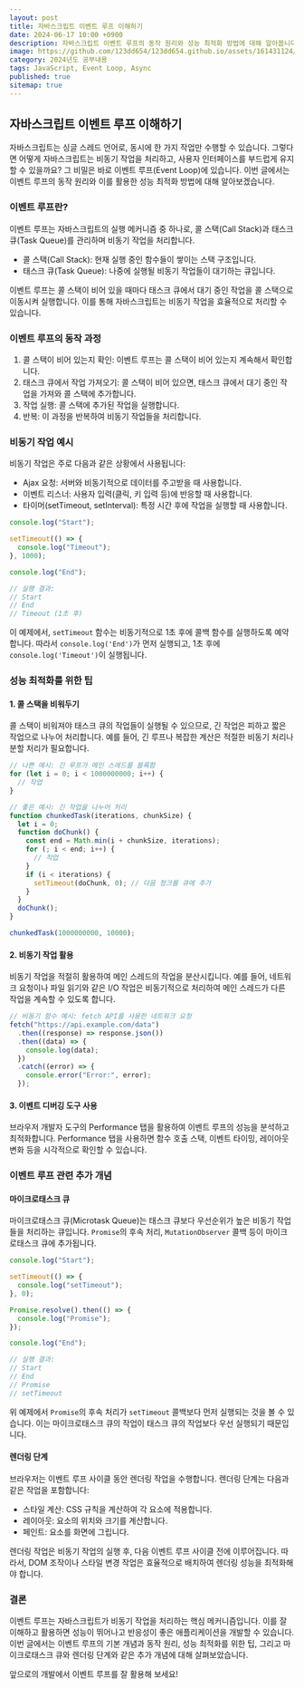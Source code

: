```yaml
---
layout: post
title: 자바스크립트 이벤트 루프 이해하기
date: 2024-06-17 10:00 +0900
description: 자바스크립트 이벤트 루프의 동작 원리와 성능 최적화 방법에 대해 알아봅니다.
image: https://github.com/123dd654/123dd654.github.io/assets/161431124/8c4e8c90-4d2f-4e6e-86aa-9df7ca98a3a3
category: 2024년도 공부내용
tags: JavaScript, Event Loop, Async
published: true
sitemap: true
---
```


## 자바스크립트 이벤트 루프 이해하기

자바스크립트는 싱글 스레드 언어로, 동시에 한 가지 작업만 수행할 수 있습니다. 그렇다면 어떻게 자바스크립트는 비동기 작업을 처리하고, 사용자 인터페이스를 부드럽게 유지할 수 있을까요? 그 비밀은 바로 이벤트 루프(Event Loop)에 있습니다. 이번 글에서는 이벤트 루프의 동작 원리와 이를 활용한 성능 최적화 방법에 대해 알아보겠습니다.

### 이벤트 루프란?

이벤트 루프는 자바스크립트의 실행 메커니즘 중 하나로, 콜 스택(Call Stack)과 태스크 큐(Task Queue)를 관리하며 비동기 작업을 처리합니다.

- 콜 스택(Call Stack): 현재 실행 중인 함수들이 쌓이는 스택 구조입니다.
- 태스크 큐(Task Queue): 나중에 실행될 비동기 작업들이 대기하는 큐입니다.

이벤트 루프는 콜 스택이 비어 있을 때마다 태스크 큐에서 대기 중인 작업을 콜 스택으로 이동시켜 실행합니다. 이를 통해 자바스크립트는 비동기 작업을 효율적으로 처리할 수 있습니다.

### 이벤트 루프의 동작 과정

1. 콜 스택이 비어 있는지 확인: 이벤트 루프는 콜 스택이 비어 있는지 계속해서 확인합니다.
2. 태스크 큐에서 작업 가져오기: 콜 스택이 비어 있으면, 태스크 큐에서 대기 중인 작업을 가져와 콜 스택에 추가합니다.
3. 작업 실행: 콜 스택에 추가된 작업을 실행합니다.
4. 반복: 이 과정을 반복하여 비동기 작업들을 처리합니다.

### 비동기 작업 예시

비동기 작업은 주로 다음과 같은 상황에서 사용됩니다:

- Ajax 요청: 서버와 비동기적으로 데이터를 주고받을 때 사용합니다.
- 이벤트 리스너: 사용자 입력(클릭, 키 입력 등)에 반응할 때 사용합니다.
- 타이머(setTimeout, setInterval): 특정 시간 후에 작업을 실행할 때 사용합니다.

```javascript
console.log("Start");

setTimeout(() => {
  console.log("Timeout");
}, 1000);

console.log("End");

// 실행 결과:
// Start
// End
// Timeout (1초 후)
```

이 예제에서, `setTimeout` 함수는 비동기적으로 1초 후에 콜백 함수를 실행하도록 예약합니다. 따라서 `console.log('End')`가 먼저 실행되고, 1초 후에 `console.log('Timeout')`이 실행됩니다.

### 성능 최적화를 위한 팁

#### 1. 콜 스택을 비워두기

콜 스택이 비워져야 태스크 큐의 작업들이 실행될 수 있으므로, 긴 작업은 피하고 짧은 작업으로 나누어 처리합니다. 예를 들어, 긴 루프나 복잡한 계산은 적절한 비동기 처리나 분할 처리가 필요합니다.

```javascript
// 나쁜 예시: 긴 루프가 메인 스레드를 블록함
for (let i = 0; i < 1000000000; i++) {
  // 작업
}

// 좋은 예시: 긴 작업을 나누어 처리
function chunkedTask(iterations, chunkSize) {
  let i = 0;
  function doChunk() {
    const end = Math.min(i + chunkSize, iterations);
    for (; i < end; i++) {
      // 작업
    }
    if (i < iterations) {
      setTimeout(doChunk, 0); // 다음 청크를 큐에 추가
    }
  }
  doChunk();
}

chunkedTask(1000000000, 10000);
```

#### 2. 비동기 작업 활용

비동기 작업을 적절히 활용하여 메인 스레드의 작업을 분산시킵니다. 예를 들어, 네트워크 요청이나 파일 읽기와 같은 I/O 작업은 비동기적으로 처리하여 메인 스레드가 다른 작업을 계속할 수 있도록 합니다.

```javascript
// 비동기 함수 예시: fetch API를 사용한 네트워크 요청
fetch("https://api.example.com/data")
  .then((response) => response.json())
  .then((data) => {
    console.log(data);
  })
  .catch((error) => {
    console.error("Error:", error);
  });
```

#### 3. 이벤트 디버깅 도구 사용

브라우저 개발자 도구의 Performance 탭을 활용하여 이벤트 루프의 성능을 분석하고 최적화합니다. Performance 탭을 사용하면 함수 호출 스택, 이벤트 타이밍, 레이아웃 변화 등을 시각적으로 확인할 수 있습니다.

### 이벤트 루프 관련 추가 개념

#### 마이크로태스크 큐

마이크로태스크 큐(Microtask Queue)는 태스크 큐보다 우선순위가 높은 비동기 작업들을 처리하는 큐입니다. `Promise`의 후속 처리, `MutationObserver` 콜백 등이 마이크로태스크 큐에 추가됩니다.

```javascript
console.log("Start");

setTimeout(() => {
  console.log("setTimeout");
}, 0);

Promise.resolve().then(() => {
  console.log("Promise");
});

console.log("End");

// 실행 결과:
// Start
// End
// Promise
// setTimeout
```

위 예제에서 `Promise`의 후속 처리가 `setTimeout` 콜백보다 먼저 실행되는 것을 볼 수 있습니다. 이는 마이크로태스크 큐의 작업이 태스크 큐의 작업보다 우선 실행되기 때문입니다.

#### 렌더링 단계

브라우저는 이벤트 루프 사이클 동안 렌더링 작업을 수행합니다. 렌더링 단계는 다음과 같은 작업을 포함합니다:

- 스타일 계산: CSS 규칙을 계산하여 각 요소에 적용합니다.
- 레이아웃: 요소의 위치와 크기를 계산합니다.
- 페인트: 요소를 화면에 그립니다.

렌더링 작업은 비동기 작업의 실행 후, 다음 이벤트 루프 사이클 전에 이루어집니다. 따라서, DOM 조작이나 스타일 변경 작업은 효율적으로 배치하여 렌더링 성능을 최적화해야 합니다.

### 결론

이벤트 루프는 자바스크립트가 비동기 작업을 처리하는 핵심 메커니즘입니다. 이를 잘 이해하고 활용하면 성능이 뛰어나고 반응성이 좋은 애플리케이션을 개발할 수 있습니다. 이번 글에서는 이벤트 루프의 기본 개념과 동작 원리, 성능 최적화를 위한 팁, 그리고 마이크로태스크 큐와 렌더링 단계와 같은 추가 개념에 대해 살펴보았습니다.

앞으로의 개발에서 이벤트 루프를 잘 활용해 보세요!
